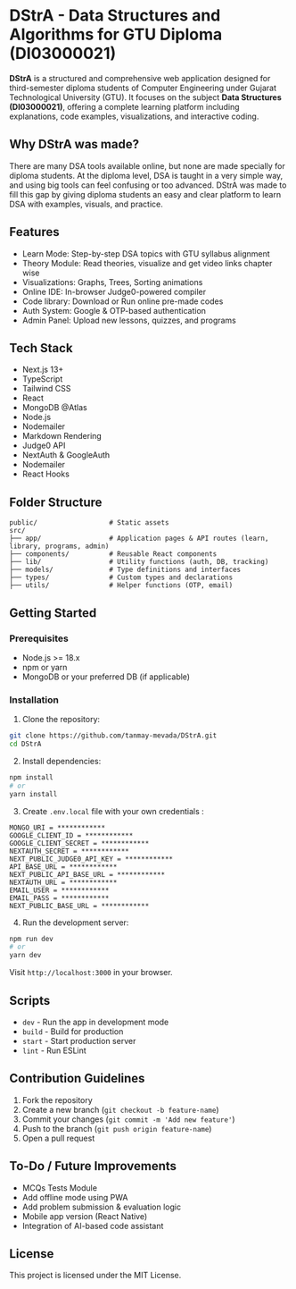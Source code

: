 # DStrA - Data Structures and Algorithms for GTU Diploma (DI03000021)

**DStrA** is a structured and comprehensive web application designed for third-semester diploma students of Computer Engineering under Gujarat Technological University (GTU). It focuses on the subject **Data Structures (DI03000021)**, offering a complete learning platform including explanations, code examples, visualizations, and interactive coding.

## Why DStrA was made?
There are many DSA tools available online, but none are made specially for diploma students. At the diploma level, DSA is taught in a very simple way, and using big tools can feel confusing or too advanced. DStrA was made to fill this gap by giving diploma students an easy and clear platform to learn DSA with examples, visuals, and practice.

## Features

- Learn Mode: Step-by-step DSA topics with GTU syllabus alignment
- Theory Module: Read theories, visualize and get video links chapter wise 
- Visualizations: Graphs, Trees, Sorting animations
- Online IDE: In-browser Judge0-powered compiler
- Code library: Download or Run online pre-made codes 
- Auth System: Google & OTP-based authentication
- Admin Panel: Upload new lessons, quizzes, and programs  

## Tech Stack

- Next.js 13+  
- TypeScript  
- Tailwind CSS  
- React  
- MongoDB @Atlas
- Node.js  
- Nodemailer
- Markdown Rendering 
- Judge0 API
- NextAuth & GoogleAuth
- Nodemailer
- React Hooks

## Folder Structure

```
public/                  # Static assets
src/
├── app/                 # Application pages & API routes (learn, library, programs, admin)
├── components/          # Reusable React components
├── lib/                 # Utility functions (auth, DB, tracking)
├── models/              # Type definitions and interfaces
├── types/               # Custom types and declarations
├── utils/               # Helper functions (OTP, email)
```

## Getting Started

### Prerequisites

- Node.js >= 18.x  
- npm or yarn  
- MongoDB or your preferred DB (if applicable)  

### Installation

1. Clone the repository:

```bash
git clone https://github.com/tanmay-mevada/DStrA.git
cd DStrA
```

2. Install dependencies:

```bash
npm install
# or
yarn install
```

3. Create `.env.local` file with your own credentials :

```env
MONGO_URI = ************
GOOGLE_CLIENT_ID = ************
GOOGLE_CLIENT_SECRET = ************
NEXTAUTH_SECRET = ************
NEXT_PUBLIC_JUDGE0_API_KEY = ************
API_BASE_URL = ************
NEXT_PUBLIC_API_BASE_URL = ************
NEXTAUTH_URL = ************
EMAIL_USER = ************
EMAIL_PASS = ************
NEXT_PUBLIC_BASE_URL = ************
```

4. Run the development server:

```bash
npm run dev
# or
yarn dev
```

Visit `http://localhost:3000` in your browser.

## Scripts

- `dev` - Run the app in development mode  
- `build` - Build for production  
- `start` - Start production server  
- `lint` - Run ESLint  

## Contribution Guidelines

1. Fork the repository  
2. Create a new branch (`git checkout -b feature-name`)  
3. Commit your changes (`git commit -m 'Add new feature'`)  
4. Push to the branch (`git push origin feature-name`)  
5. Open a pull request  

## To-Do / Future Improvements

- MCQs Tests Module
- Add offline mode using PWA  
- Add problem submission & evaluation logic  
- Mobile app version (React Native)  
- Integration of AI-based code assistant  

## License

This project is licensed under the MIT License.
